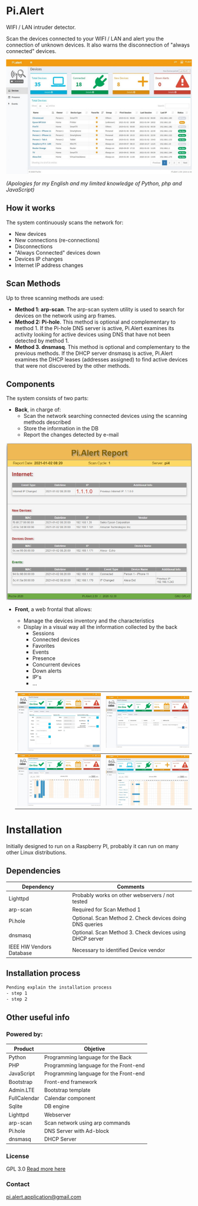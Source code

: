 # Pi.Alert
<!--- --------------------------------------------------------------------- --->

WIFI / LAN intruder detector.

Scan the devices connected to your WIFI / LAN and alert you the connection of
unknown devices. It also warns the disconnection of "always connected" devices.

![Main screen][main]

*(Apologies for my English and my limited knowledge of Python, php and
JavaScript)*

## How it works
The system continuously scans the network for:
  - New devices
  - New connections (re-connections)
  - Disconnections
  - "Always Connected" devices down
  - Devices IP changes
  - Internet IP address changes

## Scan Methods
Up to three scanning methods are used:
  - **Method 1: arp-scan**. The arp-scan system utility is used to search
        for devices on the network using arp frames.
  - **Method 2: Pi-hole**. This method is optional and complementary to
        method 1. If the Pi-hole DNS server is active, Pi.Alert examines its
        activity looking for active devices using DNS that have not been
        detected by method 1.
  - **Method 3. dnsmasq**. This method is optional and complementary to the
        previous methods. If the DHCP server dnsmasq is active, Pi.Alert
        examines the DHCP leases (addresses assigned) to find active devices
        that were not discovered by the other methods.

## Components
The system consists of two parts:

- **Back**, in charge of:
  - Scan the network searching connected devices using the scanning methods
        described
  - Store the information in the DB
  - Report the changes detected by e-mail

![Report][report]


- **Front**, a web frontal that allows:
  - Manage the devices inventory and the characteristics
  - Display in a visual way all the information collected by the back
    - Sessions
    - Connected devices
    - Favorites
    - Events
    - Presence
    - Concurrent devices
    - Down alerts
    - IP's
    - ...

  | ![Screen 1][screen1] | ![Screen 2][screen2] |
  | ------------------- | ------------------- |
  | ![Screen 3][screen3] | ![Screen 4][screen4] |


# Installation
<!--- --------------------------------------------------------------------- --->
Initially designed to run on a Raspberry PI, probably it can run on many other
Linux distributions.

## Dependencies
  | Dependency               | Comments                                                 |
  | ------------------------ | -------------------------------------------------------- |
  | Lighttpd                 | Probably works on other webservers / not tested          |
  | arp-scan                 | Required for Scan Method 1                               |
  | Pi.hole                  | Optional. Scan Method 2. Check devices doing DNS queries |
  | dnsmasq                  | Optional. Scan Method 3. Check devices using DHCP server |
  | IEEE HW Vendors Database | Necessary to identified Device vendor                    |

## Installation process
```
Pending explain the installation process
- step 1
- step 2
```


## Other useful info
<!--- --------------------------------------------------------------------- --->

### Powered by:
  | Product      | Objetive                               |
  | ------------ | -------------------------------------- |
  | Python       | Programming language for the Back      |
  | PHP          | Programming language for the Front-end |
  | JavaScript   | Programming language for the Front-end |
  | Bootstrap    | Front-end framework                    |
  | Admin.LTE    | Bootstrap template                     |
  | FullCalendar | Calendar component                     |
  | Sqlite       | DB engine                              |
  | Lighttpd     | Webserver                              |
  | arp-scan     | Scan network using arp commands        |
  | Pi.hole      | DNS Server with Ad-block               |
  | dnsmasq      | DHCP Server                            |

### License
  GPL 3.0
  [Read more here](doc/LICENSE.txt)

### Contact
  pi.alert.application@gmail.com


<!--- --------------------------------------------------------------------- --->
[main]:    ./doc/img/1_devices.jpg           "Main screen"
[screen1]: ./doc/img/2_1_device_details.jpg  "Screen 1"
[screen2]: ./doc/img/2_2_device_sessions.jpg "Screen 2"
[screen3]: ./doc/img/2_3_device_presence.jpg "Screen 3"
[screen4]: ./doc/img/3_presence.jpg          "Screen 4"
[report]:  ./doc/img/4_report.jpg            "Report sample"
